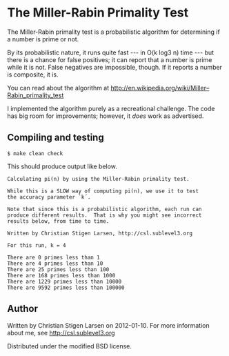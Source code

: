 The Miller-Rabin Primality Test
===============================

The Miller-Rabin primality test is a probabilistic algorithm for determining
if a number is prime or not.

By its probabilistic nature, it runs quite fast --- in O(k log3 n) time ---
but there is a chance for false positives; it can report that a number is
prime while it is not.  False negatives are impossible, though.  If it
reports a number is composite, it is.

You can read about the algorithm at
http://en.wikipedia.org/wiki/Miller–Rabin_primality_test

I implemented the algorithm purely as a recreational challenge.  The code has big room for improvements; however, it *does* work
as advertised.

Compiling and testing
---------------------

    $ make clean check

This should produce output like below.

    Calculating pi(n) by using the Miller-Rabin primality test.
    
    While this is a SLOW way of computing pi(n), we use it to test
    the accuracy parameter `k´.
    
    Note that since this is a probabilistic algorithm, each run can
    produce different results.  That is why you might see incorrect
    results below, from time to time.
    
    Written by Christian Stigen Larsen, http://csl.sublevel3.org
    
    For this run, k = 4
    
    There are 0 primes less than 1
    There are 4 primes less than 10
    There are 25 primes less than 100
    There are 168 primes less than 1000
    There are 1229 primes less than 10000
    There are 9592 primes less than 100000

Author
------
Written by Christian Stigen Larsen on 2012-01-10.
For more information about me, see http://csl.sublevel3.org

Distributed under the modified BSD license.
